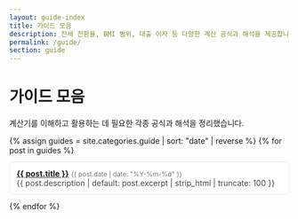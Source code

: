 ```yaml
---
layout: guide-index
title: 가이드 모음
description: 전세 전환율, BMI 범위, 대출 이자 등 다양한 계산 공식과 해석을 제공합니다.
permalink: /guide/
section: guide
---
```


# 가이드 모음

<p class="muted">계산기를 이해하고 활용하는 데 필요한 각종 공식과 해석을 정리했습니다.</p>

<ul class="guide-list">
  {% assign guides = site.categories.guide | sort: "date" | reverse %}
  {% for post in guides %}
    <li>
      <a href="{{ post.url }}">{{ post.title }}</a>
      <small style="color:#6b7280">{{ post.date | date: "%Y-%m-%d" }}</small><br>
      <span style="color:#444">{{ post.description | default: post.excerpt | strip_html | truncate: 100 }}</span>
    </li>
  {% endfor %}
</ul>

<style>
.guide-list{ list-style:none; padding:0; margin:0; display:grid; gap:12px }
.guide-list li{ padding:12px; border:1px solid #e6ebf0; border-radius:10px; background:#fff; }
.guide-list a{ font-weight:700; }
</style>
